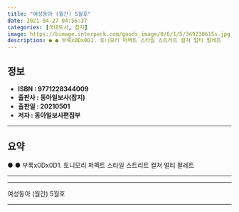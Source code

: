 ```yaml
---
title: "여성동아 (월간) 5월호"
date: 2021-04-27 04:56:37
categories: [국내도서, 잡지]
image: https://bimage.interpark.com/goods_image/0/6/1/5/349230615s.jpg
description: ● ● 부록x0Dx0D1. 토니모리 퍼펙트 스타일 스트리트 컬쳐 멀티 팔레트
---
```


## **정보**

- **ISBN : 9771228344009**
- **출판사 : 동아일보사(잡지)**
- **출판일 : 20210501**
- **저자 : 동아일보사편집부**

------



## **요약**

●  ●  부록x0Dx0D1. 토니모리 퍼펙트 스타일 스트리트 컬쳐 멀티 팔레트

------



------


여성동아 (월간) 5월호 

------


